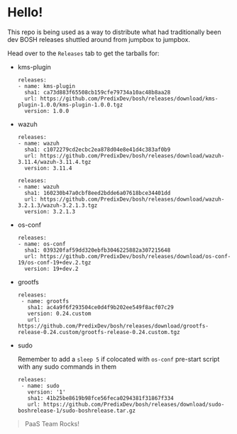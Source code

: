 # Hello!

This repo is being used as a way to distribute what had traditionally been dev BOSH releases shuttled around from jumpbox to jumpbox.

Head over to the `Releases` tab to get the tarballs for:

 - kms-plugin

   ```
   releases:
   - name: kms-plugin
     sha1: ca73d883f65508cb159cfe79734a10ac48b8aa28
     url: https://github.com/PredixDev/bosh/releases/download/kms-plugin-1.0.0/kms-plugin-1.0.0.tgz
     version: 1.0.0
   ```
  
 - wazuh

   ```
   releases:
   - name: wazuh
     sha1: c1072279cd2ecbc2ea878d04e8e41d4c383af0b9
     url: https://github.com/PredixDev/bosh/releases/download/wazuh-3.11.4/wazuh-3.11.4.tgz
     version: 3.11.4
   ```
   
   ```
   releases:
   - name: wazuh
     sha1: 160230b47a0cbf8eed2bdde6a07618bce34401dd
     url: https://github.com/PredixDev/bosh/releases/download/wazuh-3.2.1.3/wazuh-3.2.1.3.tgz
     version: 3.2.1.3
   ```

 - os-conf

   ```
   releases:
   - name: os-conf
     sha1: 039320faf59dd320ebfb3046225882a307215648
     url: https://github.com/PredixDev/bosh/releases/download/os-conf-19/os-conf-19+dev.2.tgz 
     version: 19+dev.2
   ```


 - grootfs

   ```
   releases:
    - name: grootfs
      sha1: ac4a9f6f293504ce0d4f9b202ee549f8acf07c29
      version: 0.24.custom
      url: https://github.com/PredixDev/bosh/releases/download/grootfs-release-0.24.custom/grootfs-release-0.24.custom.tgz 
   ```



 - sudo
  
   Remember to add a `sleep 5` if colocated with `os-conf` pre-start script with any sudo commands in them

   ```
   releases:
    - name: sudo
      version: '1'
      sha1: 41b25be8619b98fce56feca0294381f31867f334
      url: https://github.com/PredixDev/bosh/releases/download/sudo-boshrelease-1/sudo-boshrelease.tar.gz 
   ```

> PaaS Team Rocks!
